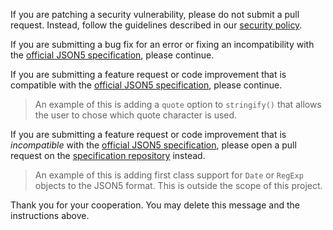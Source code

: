 If you are patching a security vulnerability, please do not submit a pull
request. Instead, follow the guidelines described in our
[security policy](../blob/main/SECURITY.md).

If you are submitting a bug fix for an error or fixing an incompatibility
with the [official JSON5 specification][spec], please continue.

If you are submitting a feature request or code improvement that is compatible
with the [official JSON5 specification][spec], please continue.

> An example of this is adding a `quote` option to `stringify()` that allows the
> user to chose which quote character is used.

If you are submitting a feature request or code improvement that is
*incompatible* with the [official JSON5 specification][spec], please open a pull
request on the [specification repository](https://github.com/json5/json5-spec)
instead.

> An example of this is adding first class support for `Date` or `RegExp`
> objects to the JSON5 format. This is outside the scope of this project.

[spec]: https://json5.github.io/json5-spec/

Thank you for your cooperation. You may delete this message and the instructions
above.

